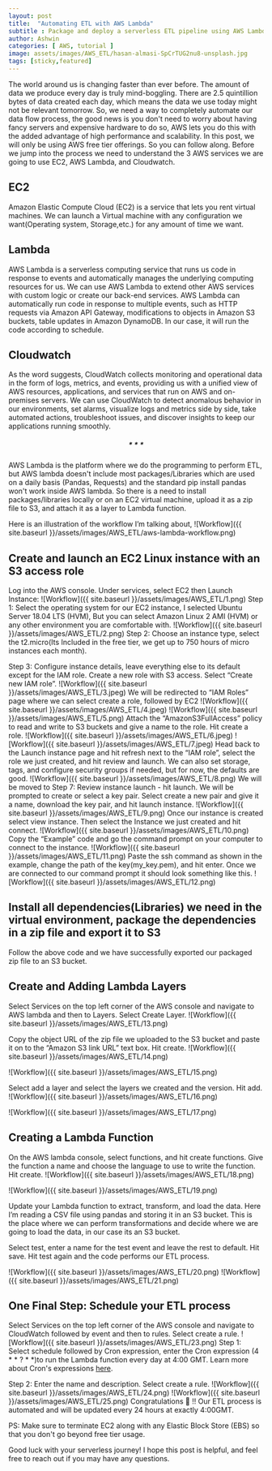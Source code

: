 ```yaml
---
layout: post
title:  "Automating ETL with AWS Lambda"
subtitle : Package and deploy a serverless ETL pipeline using AWS Lambda
author: Ashwin
categories: [ AWS, tutorial ]
image: assets/images/AWS_ETL/hasan-almasi-SpCrTUG2nu8-unsplash.jpg
tags: [sticky,featured]
---
```

The world around us is changing faster than ever before. The amount of data we produce every day is truly mind-boggling. There are 2.5 quintillion bytes of data created each day, which means the data we use today might not be relevant tomorrow. So, we need a way to completely automate our data flow process, the good news is you don't need to worry about having fancy servers and expensive hardware to do so, AWS lets you do this with the added advantage of high performance and scalability.
In this post, we will only be using AWS free tier offerings. So you can follow along. Before we jump into the process we need to understand the 3 AWS services we are going to use EC2, AWS Lambda, and Cloudwatch.
## EC2
Amazon Elastic Compute Cloud (EC2) is a service that lets you rent virtual machines. We can launch a Virtual machine with any configuration we want(Operating system, Storage,etc.) for any amount of time we want.
## Lambda
AWS Lambda is a serverless computing service that runs us code in response to events and automatically manages the underlying computing resources for us. We can use AWS Lambda to extend other AWS services with custom logic or create our back-end services. AWS Lambda can automatically run code in response to multiple events, such as HTTP requests via Amazon API Gateway, modifications to objects in Amazon S3 buckets, table updates in Amazon DynamoDB. In our case, it will run the code according to schedule.
## Cloudwatch
As the word suggests, CloudWatch collects monitoring and operational data in the form of logs, metrics, and events, providing us with a unified view of AWS resources, applications, and services that run on AWS and on-premises servers. We can use CloudWatch to detect anomalous behavior in our environments, set alarms, visualize logs and metrics side by side, take automated actions, troubleshoot issues, and discover insights to keep our applications running smoothly.
##### <center>* * *</center>
AWS Lambda is the platform where we do the programming to perform ETL, but AWS lambda doesn't include most packages/Libraries which are used on a daily basis (Pandas, Requests) and the standard pip install pandas won't work inside AWS lambda. So there is a need to install packages/libraries locally or on an EC2 virtual machine, upload it as a zip file to S3, and attach it as a layer to Lambda function.

Here is an illustration of the workflow I’m talking about,
![Workflow]({{ site.baseurl }}/assets/images/AWS_ETL/aws-lambda-workflow.png)
## Create and launch an EC2 Linux instance with an S3 access role
Log into the AWS console. Under services, select EC2 then Launch Instance:
![Workflow]({{ site.baseurl }}/assets/images/AWS_ETL/1.png)
Step 1: Select the operating system for our EC2 instance, I selected Ubuntu Server 18.04 LTS (HVM), But you can select Amazon Linux 2 AMI (HVM) or any other environment you are comfortable with.
![Workflow]({{ site.baseurl }}/assets/images/AWS_ETL/2.png)
Step 2: Choose an instance type, select the t2.micro(Its Included in the free tier, we get up to 750 hours of micro instances each month).

Step 3: Configure instance details, leave everything else to its default except for the IAM role. Create a new role with S3 access. Select “Create new IAM role”.
![Workflow]({{ site.baseurl }}/assets/images/AWS_ETL/3.jpeg)
We will be redirected to “IAM Roles” page where we can select create a role, followed by EC2
![Workflow]({{ site.baseurl }}/assets/images/AWS_ETL/4.jpeg)
![Workflow]({{ site.baseurl }}/assets/images/AWS_ETL/5.png)
Attach the “AmazonS3FullAccess” policy to read and write to S3 buckets and give a name to the role. Hit create a role.
![Workflow]({{ site.baseurl }}/assets/images/AWS_ETL/6.jpeg)
![Workflow]({{ site.baseurl }}/assets/images/AWS_ETL/7.jpeg)
Head back to the Launch instance page and hit refresh next to the “IAM role”, select the role we just created, and hit review and launch. We can also set storage, tags, and configure security groups if needed, but for now, the defaults are good.
![Workflow]({{ site.baseurl }}/assets/images/AWS_ETL/8.png)
We will be moved to Step 7: Review instance launch - hit launch. We will be prompted to create or select a key pair. Select create a new pair and give it a name, download the key pair, and hit launch instance.
![Workflow]({{ site.baseurl }}/assets/images/AWS_ETL/9.png)
Once our instance is created select view instance. Then select the Instance we just created and hit connect.
![Workflow]({{ site.baseurl }}/assets/images/AWS_ETL/10.png)
Copy the “Example” code and go the command prompt on your computer to connect to the instance.
![Workflow]({{ site.baseurl }}/assets/images/AWS_ETL/11.png)
Paste the ssh command as shown in the example, change the path of the key(my_key.pem), and hit enter. Once we are connected to our command prompt it should look something like this.
![Workflow]({{ site.baseurl }}/assets/images/AWS_ETL/12.png)
## Install all dependencies(Libraries) we need in the virtual environment, package the dependencies in a zip file and export it to S3
<script src="https://gist.github.com/mashwinmuthiah/17fe55953d014d80e687cd4c8b370cd9.js"></script>
Follow the above code and we have successfully exported our packaged zip file to an S3 bucket.
## Create and Adding Lambda Layers
Select Services on the top left corner of the AWS console and navigate to AWS lambda and then to Layers. Select Create Layer.
![Workflow]({{ site.baseurl }}/assets/images/AWS_ETL/13.png)

Copy the object URL of the zip file we uploaded to the S3 bucket and paste it on to the “Amazon S3 link URL” text box. Hit create.
![Workflow]({{ site.baseurl }}/assets/images/AWS_ETL/14.png)

![Workflow]({{ site.baseurl }}/assets/images/AWS_ETL/15.png)

Select add a layer and select the layers we created and the version. Hit add.
![Workflow]({{ site.baseurl }}/assets/images/AWS_ETL/16.png)

![Workflow]({{ site.baseurl }}/assets/images/AWS_ETL/17.png)

## Creating a Lambda Function

On the AWS lambda console, select functions, and hit create functions. Give the function a name and choose the language to use to write the function. Hit create.
![Workflow]({{ site.baseurl }}/assets/images/AWS_ETL/18.png)

![Workflow]({{ site.baseurl }}/assets/images/AWS_ETL/19.png)

Update your Lambda function to extract, transform, and load the data. Here I’m reading a CSV file using pandas and storing it in an S3 bucket. This is the place where we can perform transformations and decide where we are going to load the data, in our case its an S3 bucket.

<script src="https://gist.github.com/mashwinmuthiah/5333a06a4bdd2d009be7670a55ee329b.js"></script>
Select test, enter a name for the test event and leave the rest to default. Hit save. Hit test again and the code performs our ETL process.

![Workflow]({{ site.baseurl }}/assets/images/AWS_ETL/20.png)
![Workflow]({{ site.baseurl }}/assets/images/AWS_ETL/21.png)
## One Final Step: Schedule your ETL process
Select Services on the top left corner of the AWS console and navigate to CloudWatch followed by event and then to rules. Select create a rule.
![Workflow]({{ site.baseurl }}/assets/images/AWS_ETL/23.png)
Step 1: Select schedule followed by Cron expression, enter the Cron expression (4 * * ? * *)to run the Lambda function every day at 4:00 GMT.
Learn more about Cron's expressions [here][cron-docs].

Step 2: Enter the name and description. Select create a rule.
![Workflow]({{ site.baseurl }}/assets/images/AWS_ETL/24.png)
![Workflow]({{ site.baseurl }}/assets/images/AWS_ETL/25.png)
Congratulations 👏 !! Our ETL process is automated and will be updated every 24 hours at exactly 4:00GMT.

PS: Make sure to terminate EC2 along with any Elastic Block Store (EBS) so that you don't go beyond free tier usage.

Good luck with your serverless journey! I hope this post is helpful, and feel free to reach out if you may have any questions.

[cron-docs]: https://docs.aws.amazon.com/AmazonCloudWatch/latest/events/ScheduledEvents.html#CronExpressions